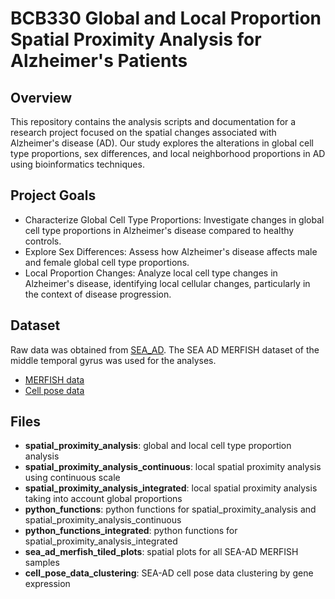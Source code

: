 # BCB330 Global and Local Proportion Spatial Proximity Analysis for Alzheimer's Patients

## Overview
This repository contains the analysis scripts and documentation for a research project focused on the spatial changes associated with Alzheimer's disease (AD). Our study explores the alterations in global cell type proportions, sex differences, and local neighborhood proportions in AD using bioinformatics techniques.

## Project Goals
- Characterize Global Cell Type Proportions: Investigate changes in global cell type proportions in Alzheimer's disease compared to healthy controls.
- Explore Sex Differences: Assess how Alzheimer's disease affects male and female global cell type proportions.
- Local Proportion Changes: Analyze local cell type changes in Alzheimer's disease, identifying local cellular changes, particularly in the context of disease progression.

## Dataset
Raw data was obtained from [SEA_AD](https://portal.brain-map.org/explore/seattle-alzheimers-disease). The SEA AD MERFISH dataset of the middle temporal gyrus was used for the analyses.
- [MERFISH data](https://sea-ad-spatial-transcriptomics.s3.amazonaws.com/index.html#middle-temporal-gyrus/all_donors-h5ad/)
- [Cell pose data](https://sea-ad-spatial-transcriptomics.s3.amazonaws.com/index.html#middle-temporal-gyrus/H21.33.001/1217500590/)

## Files
- **spatial_proximity_analysis**: global and local cell type proportion analysis
- **spatial_proximity_analysis_continuous**: local spatial proximity analysis using continuous scale
- **spatial_proximity_analysis_integrated**: local spatial proximity analysis taking into account global proportions
- **python_functions**: python functions for spatial_proximity_analysis and spatial_proximity_analysis_continuous
- **python_functions_integrated**: python functions for spatial_proximity_analysis_integrated
- **sea_ad_merfish_tiled_plots**: spatial plots for all SEA-AD MERFISH samples
- **cell_pose_data_clustering**: SEA-AD cell pose data clustering by gene expression
